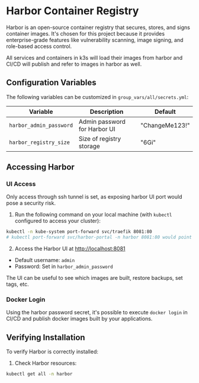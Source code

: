 # Harbor Container Registry

Harbor is an open-source container registry that secures, stores, and signs container images. It's chosen for this project because it provides enterprise-grade features like vulnerability scanning, image signing, and role-based access control.

All services and containers in k3s will load their images from harbor and CI/CD will publish and refer to images in harbor as well.

## Configuration Variables

The following variables can be customized in `group_vars/all/secrets.yml`:

| Variable | Description | Default |
|----------|-------------|---------|
| `harbor_admin_password` | Admin password for Harbor UI | "ChangeMe123!" |
| `harbor_registry_size` | Size of registry storage | "6Gi" |

## Accessing Harbor

### UI Access

Only access through ssh tunnel is set, as exposing harbor UI port would pose a security risk. 


1. Run the following command on your local machine (with `kubectl` configured to access your cluster):

```bash
kubectl -n kube-system port-forward svc/traefik 8081:80
# kubectl port-forward svc/harbor-portal -n harbor 8081:80 would point directly to the service
```

2. Access the Harbor UI at [http://localhost:8081](http://localhost:8081)

- Default username: `admin`
- Password: Set in `harbor_admin_password`

The UI can be useful to see which images are built, restore backups, set tags, etc.

### Docker Login

Using the harbor password secret, it's possible to execute `docker login` in CI/CD and publish docker images built by your applications.

## Verifying Installation

To verify Harbor is correctly installed:

1. Check Harbor resources:
```bash
kubectl get all -n harbor
```
